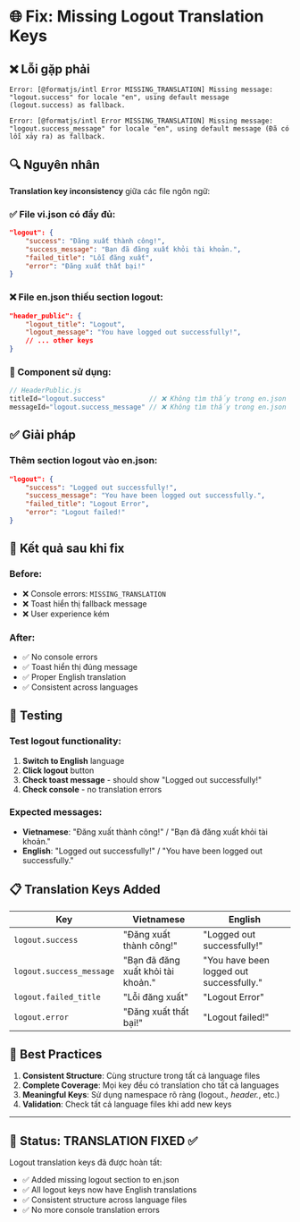 # 🌐 Fix: Missing Logout Translation Keys

## ❌ Lỗi gặp phải

```
Error: [@formatjs/intl Error MISSING_TRANSLATION] Missing message: "logout.success" for locale "en", using default message (logout.success) as fallback.

Error: [@formatjs/intl Error MISSING_TRANSLATION] Missing message: "logout.success_message" for locale "en", using default message (Đã có lỗi xảy ra) as fallback.
```

## 🔍 Nguyên nhân

**Translation key inconsistency** giữa các file ngôn ngữ:

### ✅ File vi.json có đầy đủ:
```json
"logout": {
    "success": "Đăng xuất thành công!",
    "success_message": "Bạn đã đăng xuất khỏi tài khoản.",
    "failed_title": "Lỗi đăng xuất", 
    "error": "Đăng xuất thất bại!"
}
```

### ❌ File en.json thiếu section logout:
```json
"header_public": {
    "logout_title": "Logout",
    "logout_message": "You have logged out successfully!",
    // ... other keys
}
```

### 🎯 Component sử dụng:
```javascript
// HeaderPublic.js
titleId="logout.success"           // ❌ Không tìm thấy trong en.json
messageId="logout.success_message" // ❌ Không tìm thấy trong en.json
```

## ✅ Giải pháp

### Thêm section logout vào en.json:
```json
"logout": {
    "success": "Logged out successfully!",
    "success_message": "You have been logged out successfully.", 
    "failed_title": "Logout Error",
    "error": "Logout failed!"
}
```

## 🎯 Kết quả sau khi fix

### Before:
- ❌ Console errors: `MISSING_TRANSLATION`
- ❌ Toast hiển thị fallback message
- ❌ User experience kém

### After:  
- ✅ No console errors
- ✅ Toast hiển thị đúng message
- ✅ Proper English translation
- ✅ Consistent across languages

## 🔧 Testing

### Test logout functionality:
1. **Switch to English** language
2. **Click logout** button  
3. **Check toast message** - should show "Logged out successfully!"
4. **Check console** - no translation errors

### Expected messages:
- **Vietnamese**: "Đăng xuất thành công!" / "Bạn đã đăng xuất khỏi tài khoản."
- **English**: "Logged out successfully!" / "You have been logged out successfully."

## 📋 Translation Keys Added

| Key | Vietnamese | English |
|-----|------------|---------|
| `logout.success` | "Đăng xuất thành công!" | "Logged out successfully!" |
| `logout.success_message` | "Bạn đã đăng xuất khỏi tài khoản." | "You have been logged out successfully." |
| `logout.failed_title` | "Lỗi đăng xuất" | "Logout Error" |
| `logout.error` | "Đăng xuất thất bại!" | "Logout failed!" |

## 🔮 Best Practices

1. **Consistent Structure**: Cùng structure trong tất cả language files
2. **Complete Coverage**: Mọi key đều có translation cho tất cả languages  
3. **Meaningful Keys**: Sử dụng namespace rõ ràng (logout.*, header.*, etc.)
4. **Validation**: Check tất cả language files khi add new keys

---

## 🚀 Status: TRANSLATION FIXED ✅

Logout translation keys đã được hoàn tất:
- ✅ Added missing logout section to en.json
- ✅ All logout keys now have English translations
- ✅ Consistent structure across language files  
- ✅ No more console translation errors